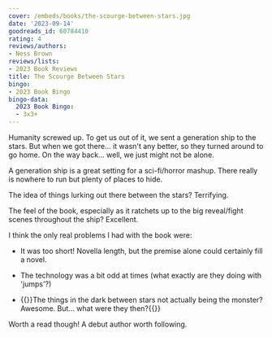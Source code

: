 ```yaml
---
cover: /embeds/books/the-scourge-between-stars.jpg
date: '2023-09-14'
goodreads_id: 60784410
rating: 4
reviews/authors:
- Ness Brown
reviews/lists:
- 2023 Book Reviews
title: The Scourge Between Stars
bingo:
- 2023 Book Bingo
bingo-data:
  2023 Book Bingo:
  - 3x3+
---
```

Humanity screwed up. To get us out of it, we sent a generation ship to the stars. But when we got there... it wasn't any better, so they turned around to go home. On the way back... well, we just might not be alone. 

A generation ship is a great setting for a sci-fi/horror mashup. There really is nowhere to run but plenty of places to hide. 

The idea of things lurking out there between the stars? Terrifying. 

The feel of the book, especially as it ratchets up to the big reveal/fight scenes throughout the ship? Excellent. 

I think the only real problems I had with the book were:

* It was too short! Novella length, but the premise alone could certainly fill a novel.

* The technology was a bit odd at times (what exactly are they doing with 'jumps'?)

* {{<spoiler>}}The things in the dark between stars not actually being the monster? Awesome. But... what were they then?{{</spoiler>}}

Worth a read though! A debut author worth following. 

<!--more-->